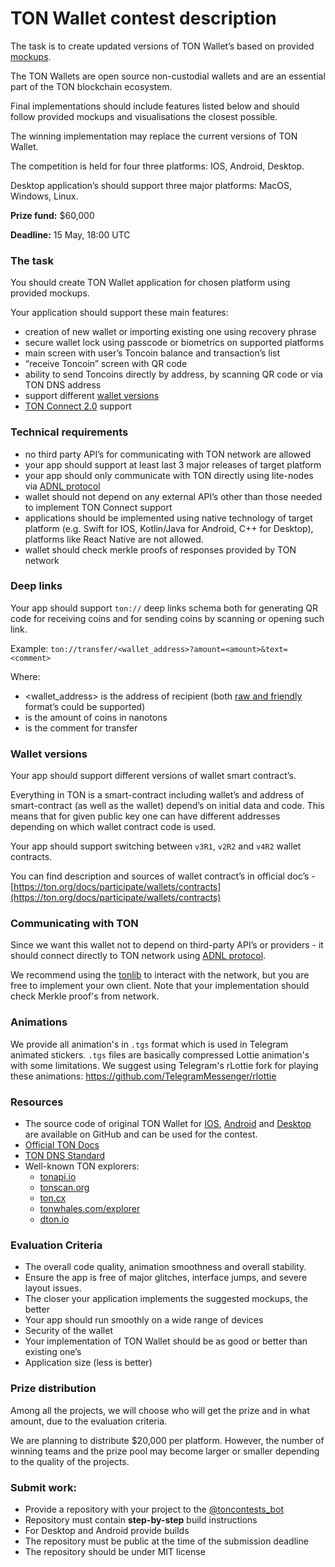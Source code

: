 # TON Wallet contest description

The task is to create updated versions of TON Wallet’s based on provided [mockups](https://github.com/ton-community/wallet-contest/raw/main/TON%20Wallet%20Contest.zip).

The TON Wallets are open source non-custodial wallets and are an essential part of the TON blockchain ecosystem.

Final implementations should include features listed below and should follow provided mockups and visualisations the closest possible.

The winning implementation may replace the current versions of TON Wallet.

The competition is held for four three platforms: IOS, Android, Desktop.

Desktop application’s should support three major platforms: MacOS, Windows, Linux.

**Prize fund:** $60,000

**Deadline:** 15 May, 18:00 UTC

### The task

You should create TON Wallet application for chosen platform using provided mockups.

Your application should support these main features:

- creation of new wallet or importing existing one using recovery phrase
- secure wallet lock using passcode or biometrics on supported platforms
- main screen with user’s Toncoin balance and transaction’s list
- “receive Toncoin” screen with QR code
- ability to send Toncoins directly by address, by scanning QR code or via TON DNS address
- support different [wallet versions](#wallet-versions)
- [TON Connect 2.0](https://github.com/ton-connect) support

### Technical requirements

- no third party API’s for communicating with TON network are allowed
- your app should support at least last 3 major releases of target platform
- your app should only communicate with TON directly using lite-nodes via [ADNL protocol](https://ton.org/docs/develop/dapps/apis/adnl)
- wallet should not depend on any external API’s other than those needed to implement TON Connect support
- applications should be implemented using native technology of target platform (e.g. Swift for IOS, Kotlin/Java for Android, C++ for Desktop), platforms like React Native are not allowed.
- wallet should check merkle proofs of responses provided by TON network

### Deep links

Your app should support `ton://` deep links schema both for generating QR code for receiving coins and for sending coins by scanning or opening such link.

Example: `ton://transfer/<wallet_address>?amount=<amount>&text=<comment>`

Where:

- <wallet_address> is the address of recipient (both [raw and friendly](https://ton.org/docs/learn/overviews/addresses#raw-and-user-friendly-addresses) format’s could be supported)
- <amount> is the amount of coins in nanotons
- <text> is the comment for transfer

### Wallet versions

Your app should support different versions of wallet smart contract’s.

Everything in TON is a smart-contract including wallet’s and address of smart-contract (as well as the wallet) depend’s on initial data and code. This means that for given public key one can have different addresses depending on which wallet contract code is used.

Your app should support switching between `v3R1`, `v2R2` and `v4R2` wallet contracts.

You can find description and sources of wallet contract’s in official doc’s - [https://ton.org/docs/participate/wallets/contracts](https://ton.org/docs/participate/wallets/contracts)

### Communicating with TON

Since we want this wallet not to depend on third-party API’s or providers - it should connect directly to TON network using [ADNL protocol](https://ton.org/docs/develop/dapps/apis/adnl).

We recommend using the [tonlib](https://github.com/ton-blockchain/ton/tree/master/example/android) to interact with the network, but you are free to implement your own client. Note that your implementation should check Merkle proof's from network. 

### Animations

We provide all animation's in `.tgs` format which is used in Telegram animated stickers.
`.tgs` files are basically compressed Lottie animation's with some limitations.
We suggest using Telegram's rLottie fork for playing these animations: https://github.com/TelegramMessenger/rlottie

### **Resources**

- The source code of original TON Wallet for [IOS](https://github.com/ton-blockchain/wallet-ios), [Android](https://github.com/ton-blockchain/wallet-android) and [Desktop](https://github.com/ton-blockchain/wallet-desktop) are available on GitHub and can be used for the contest.
- [Official TON Docs](https://ton.org/docs)
- [TON DNS Standard](https://github.com/ton-blockchain/TEPs/blob/master/text/0081-dns-standard.md)
- Well-known TON explorers: 
  - [tonapi.io](http://tonapi.io/)
  - [tonscan.org](http://tonscan.org/)
  - [ton.cx](https://ton.cx/)
  - [tonwhales.com/explorer](https://tonwhales.com/explorer)
  - [dton.io](http://dton.io/)

### **Evaluation Criteria**

- The overall code quality, animation smoothness and overall stability.
- Ensure the app is free of major glitches, interface jumps, and severe layout issues.
- The closer your application implements the suggested mockups, the better
- Your app should run smoothly on a wide range of devices
- Security of the wallet
- Your implementation of TON Wallet should be as good or better than existing one’s
- Application size (less is better)

### **Prize distribution**
Among all the projects, we will choose who will get the prize and in what amount, due to the evaluation criteria. 

We are planning to distribute $20,000 per platform. However, the number of winning teams and the prize pool may become larger or smaller depending to the quality of the projects.

### Submit work:

- Provide a repository with your project to the [@toncontests_bot](https://t.me/toncontests_bot)
- Repository must contain **step-by-step** build instructions
- For Desktop and Android provide builds
- The repository must be public at the time of the submission deadline
- The repository should be under MIT license 
